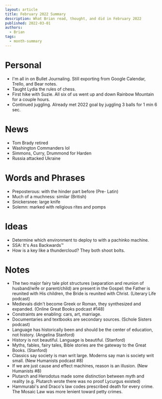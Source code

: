 ```yaml
---
layout: article
title: February 2022 Summary
description: What Brian read, thought, and did in February 2022
published: 2022-03-01
authors:
  - Brian
tags:
  - month-summary
---
```


# Personal
- I'm all in on Bullet Journaling. Still exporting from Google Calendar, Trello, and Bear notes.
- Taught Lydia the rules of chess.
- First hike with Suzie. All six of us went up and down Rainbow Mountain for a couple hours.
- Continued juggling. Already met 2022 goal by juggling 3 balls for 1 min 6 sec.

# News
- Tom Brady retired
- Washington Commanders lol
- Simmons, Curry, Drummond for Harden
- Russia attacked Ukraine

# Words and Phrases
- Preposterous: with the hinder part before (Pre- Latin)
- Much of a muchness: similar (British)
- Snickersnee: large knife
- Solemn: marked with religious rites and pomps

# Ideas
- Determine which environment to deploy to with a pachinko machine.
- SSA: It's Ass Backwards™
- How is a key like a thundercloud? They both shoot bolts.

# Notes
- The two major fairy tale plot structures (separation and reunion of husband/wife or parent/child) are present in the Gospel: the Father is reunited with His children, the Bride is reunited with Christ. (Literary Life podcast)
- Medievals didn't become Greek or Roman, they synthesized and expanded. (Online Great Books podcast #148)
- Constraints are enabling: cars, art, marriage.
- Documentaries and textbooks are secondary sources. (Schole Sisters podcast)
- Language has historically been and should be the center of education, not history. (Angelina Stanford)
- History is not beautiful. Language is beautiful. (Stanford)
- Myths, fables, fairy tales, Bible stories are the gateway to the Great Books. (Stanford)
- Classics say society is man writ large. Moderns say man is society writ small. (New Humanists podcast #8)
- If we are just cause and effect machines, reason is an illusion. (New Humanists #8)
- Plutarch and Herodotus made some distinction between myth and reality (e.g. Plutarch wrote there was no proof Lycurgus existed)
- Hammurabi's and Draco's law codes prescribed death for every crime. The Mosaic Law was more lenient toward petty crimes.